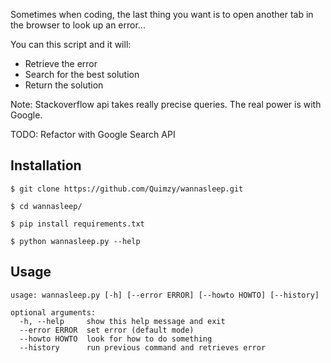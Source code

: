 Sometimes when coding, the last thing you want is to open another tab in the browser to look up an error...

You can this script and it will:
- Retrieve the error
- Search for the best solution
- Return the solution

Note: Stackoverflow api takes really precise queries. The real power is with Google.

TODO: Refactor with Google Search API

## Installation

```
$ git clone https://github.com/Quimzy/wannasleep.git

$ cd wannasleep/

$ pip install requirements.txt

$ python wannasleep.py --help
```

## Usage

```
usage: wannasleep.py [-h] [--error ERROR] [--howto HOWTO] [--history]

optional arguments:
  -h, --help     show this help message and exit
  --error ERROR  set error (default mode)
  --howto HOWTO  look for how to do something
  --history      run previous command and retrieves error

```

